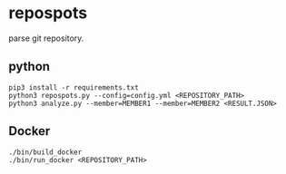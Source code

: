 # repospots
parse git repository.

## python
```
pip3 install -r requirements.txt
python3 repospots.py --config=config.yml <REPOSITORY_PATH>
python3 analyze.py --member=MEMBER1 --member=MEMBER2 <RESULT.JSON>
```

## Docker
```
./bin/build_docker
./bin/run_docker <REPOSITORY_PATH>
```